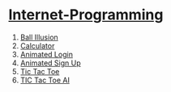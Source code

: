 # <a href="https://jayesh2812.github.io/Internet-Programming/">Internet-Programming</a>
<ol>
	<li> <a href="Ball Illusion">Ball Illusion</a></li>
	<li> <a href="Calci">Calculator</a></li>
	<li> <a href="Login">Animated Login</a></li>
	<li> <a href="Signup">Animated Sign Up</a></li>
	<li> <a href="Tic Tac Toe">Tic Tac Toe</a></li>
	<li> <a href="Tic Tac Toe AI">TIC Tac Toe AI</a></li>
</ol>
